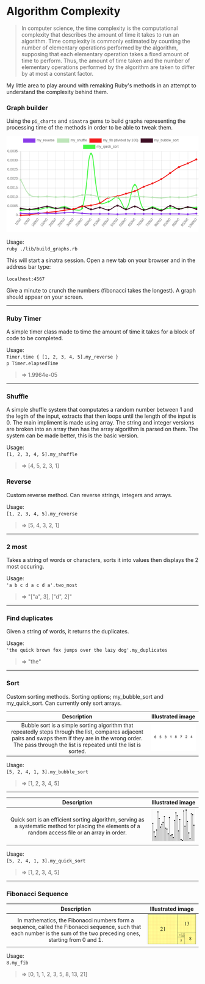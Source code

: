 # Algorithm Complexity

> In computer science, the time complexity is the computational complexity that describes the amount
> of time it takes to run an algorithm. Time complexity is commonly estimated by counting the number of
> elementary operations performed by the algorithm, supposing that each elementary operation takes a fixed
> amount of time to perform. Thus, the amount of time taken and the number of elementary operations
> performed by the algorithm are taken to differ by at most a constant factor.

My little area to play around with remaking Ruby's methods in an attempt to understand the complexity behind them.

### Graph builder

Using the `pi_charts` and `sinatra` gems to build graphs representing the processing time of the methods in order to be able to tweak them.

![chart][chart]

Usage:  
`ruby ./lib/build_graphs.rb`  

This will start a sinatra session. Open a new tab on your browser and in the address bar type:

`localhost:4567`

Give a minute to crunch the numbers (fibonacci takes the longest).
A graph should appear on your screen.

---

### Ruby Timer

A simple timer class made to time the amount of time it takes for a block of code to be completed.

Usage:  
`Timer.time { [1, 2, 3, 4, 5].my_reverse }`  
`p Timer.elapsedTime `

> => 1.9964e-05

---

### Shuffle

A simple shuffle system that computates a random number between 1 and the legth of the input, extracts that then loops until the length of the input is 0. The main impliment is made using array. The string and integer versions are broken into an array then has the array algorithm is parsed on them. The system can be made better, this is the basic version.

Usage:  
`[1, 2, 3, 4, 5].my_shuffle`  

> => [4, 5, 2, 3, 1]

### Reverse

Custom reverse method. Can reverse strings, integers and arrays.

Usage:  
`[1, 2, 3, 4, 5].my_reverse`

> => [5, 4, 3, 2, 1]

---

### 2 most

Takes a string of words or characters, sorts it into values then displays the 2 most occuring.

Usage:  
`'a b c d a c d a'.two_most`  
> => "[\"a\", 3], [\"d\", 2]"

---

### Find duplicates

Given a string of words, it returns the duplicates.

Usage:  
`'the quick brown fox jumps over the lazy dog'.my_duplicates`  
> => "the"

---

### Sort

Custom sorting methods. Sorting options; my_bubble_sort and my_quick_sort. Can currently only sort arrays.

| Description | Illustrated image |
| :---: | :---: |
| Bubble sort is a simple sorting algorithm that repeatedly steps through the list, compares adjacent pairs and swaps them if they are in the wrong order. The pass through the list is repeated until the list is sorted. | ![bubble sort][bubble] |


Usage:  
`[5, 2, 4, 1, 3].my_bubble_sort`  
> => [1, 2, 3, 4, 5]

---

| Description | Illustrated image |
| :---: | :---: |
Quick sort is an efficient sorting algorithm, serving as a systematic method for placing the elements of a random access file or an array in order. |  ![quick sort][quick]

Usage:  
`[5, 2, 4, 1, 3].my_quick_sort`  
> => [1, 2, 3, 4, 5]

---

### Fibonacci Sequence

| Description | Illustrated image |
| :---: | :---: |
| In mathematics, the Fibonacci numbers form a sequence, called the Fibonacci sequence, such that each number is the sum of the two preceding ones, starting from 0 and 1. | ![fib seq][fibonacci]

Usage:  
`8.my_fib`  
> => [0, 1, 1, 2, 3, 5, 8, 13, 21]

[bubble]: ./lib/images/Bubble-sort-example-300px.gif "Wikipedia's Bubble sort illustration"
[quick]: ./lib/images/220px-Sorting_quicksort_anim.gif "Wikipedia's Quick sort illustration"
[fibonacci]: ./lib/images/34_21-FibonacciBlocks.png "Wikipedia's Fibonacci number illustration"
[chart]: ./charts/chart.png "Example of the charts in action"

